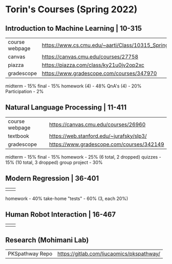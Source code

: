 # Torin's Courses (Spring 2022)

## Introduction to Machine Learning | 10-315
|  |  |
|--|--|
| course webpage | https://www.cs.cmu.edu/~aarti/Class/10315_Spring22/ |
| canvas | https://canvas.cmu.edu/courses/27758 |
| piazza | https://piazza.com/class/ky21u0jv2op2xc |
| gradescope | https://www.gradescope.com/courses/347970 |
midterm - 15%
final - 15%
homework (4) - 48%
QnA's (4) - 20%
Participation - 2%

## Natural Language Processing | 11-411
|  |  |
|--|--|
| course webpage | https://canvas.cmu.edu/courses/26960 |
| textbook | https://web.stanford.edu/~jurafsky/slp3/ |
| gradescope | https://www.gradescope.com/courses/342149 |
midterm - 15%
final - 15%
homework - 25% (6 total, 2 dropped)
quizzes - 15% (10 total, 3 dropped)
group project - 30%

## Modern Regression | 36-401
|  |  |
|--|--|
|  |  |
homework - 40%
take-home "tests" - 60% (3, each 20%)

## Human Robot Interaction | 16-467
|  |  |
|--|--|
|  |  |

## Research (Mohimani Lab)
|||
|--|--|
| PKSpathway Repo | https://gitlab.com/liucaomics/pkspathway/ |
<!--stackedit_data:
eyJoaXN0b3J5IjpbLTE3MTM0NTQxNzcsMTcyODgyNjU0NSwtMT
M4MjYzNzM0NSwxNDEyNDg5NDY2LC02NTY4MjEwNCwtNjc3Njgw
OTIyLC0xNzA1MzA0MjA1XX0=
-->